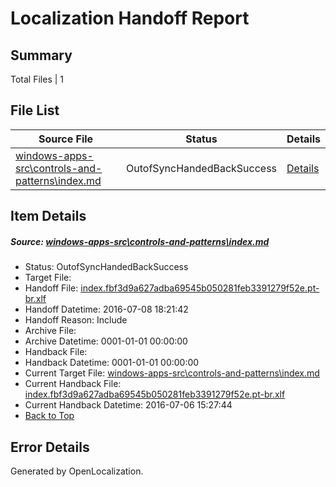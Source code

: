 # <a name='report-top'></a> Localization Handoff Report

## Summary
 Total Files | 1

## File List
 Source File | Status | Details 
 ----------- | ------ | ------- 
 [windows-apps-src\controls-and-patterns\index.md](https://github.com/Microsoft/windows-apps/blob/7c45a464be250e210df48d3fdef35f00d77e16d5/windows-apps-src/controls-and-patterns/index.md) | OutofSyncHandedBackSuccess | [Details](#23fdd3513d11a0fa0171e50fe71d49c8e3db73761903)

## Item Details
##### <a name='23fdd3513d11a0fa0171e50fe71d49c8e3db73761903'></a> Source: [windows-apps-src\controls-and-patterns\index.md](https://github.com/Microsoft/windows-apps/blob/7c45a464be250e210df48d3fdef35f00d77e16d5/windows-apps-src/controls-and-patterns/index.md)
* Status: OutofSyncHandedBackSuccess
* Target File: 
* Handoff File: [index.fbf3d9a627adba69545b050281feb3391279f52e.pt-br.xlf](https://github.com/Microsoft/WDG.handoff/blob/7c435d0513ce9f6bc48740b61b07e52e7f146097/ol-handoff/Microsoft/windows-apps.pt-br/master/index.fbf3d9a627adba69545b050281feb3391279f52e.pt-br.xlf)
* Handoff Datetime: 2016-07-08 18:21:42
* Handoff Reason: Include
* Archive File: 
* Archive Datetime: 0001-01-01 00:00:00
* Handback File: 
* Handback Datetime: 0001-01-01 00:00:00
* Current Target File: [windows-apps-src\controls-and-patterns\index.md](https://github.com/Microsoft/windows-apps.pt-br/blob/b7cc1700e5930854bd1f5cdef3b4a27520adc15a/windows-apps-src/controls-and-patterns/index.md)
* Current Handback File: [index.fbf3d9a627adba69545b050281feb3391279f52e.pt-br.xlf](https://github.com/Microsoft/WDG.handback/blob/7d943cc6c136850b0652613949438de118f8068c/ol-handback/Microsoft/windows-apps.pt-br/master/index.fbf3d9a627adba69545b050281feb3391279f52e.pt-br.xlf)
* Current Handback Datetime: 2016-07-06 15:27:44
* [Back to Top](#report-top)


## Error Details

Generated by OpenLocalization.
